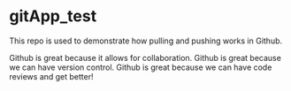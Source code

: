 # gitApp_test
This repo is used to demonstrate how pulling and pushing works in Github.

Github is great because it allows for collaboration.
Github is great because we can have version control.
Github is great because we can have code reviews and get better!
